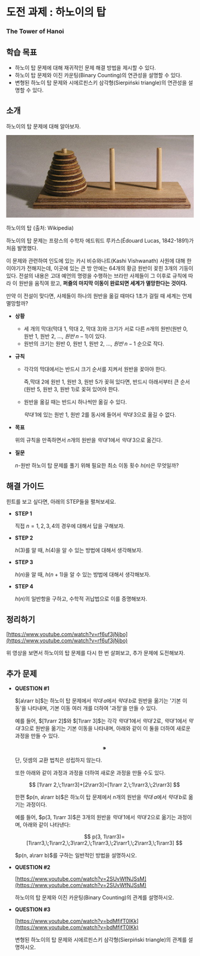 # 도전 과제 : 하노이의 탑

### The Tower of Hanoi

## 학습 목표

- 하노이 탑 문제에 대해 재귀적인 문제 해결 방법을 제시할 수 있다.
- 하노이 탑 문제와 이진 카운팅(Binary Counting)의 연관성을 설명할 수 있다.
- 변형된 하노이 탑 문제와 시에르핀스키 삼각형(Sierpiński triangle)의 연관성을 설명할 수 있다.

## 소개

하노이의 탑 문제에 대해 알아보자.

![하노이의 탑 (출처: Wikipedia)](%EB%8F%84%EC%A0%84%20%EA%B3%BC%EC%A0%9C%20%ED%95%98%EB%85%B8%EC%9D%B4%EC%9D%98%20%ED%83%91%20161f0f24f9318047ba72e83be080bb65/Untitled.png)

하노이의 탑 (출처: Wikipedia)

하노이의 탑 문제는 프랑스의 수학자 에드워드 루카스(Édouard Lucas, 1842-1891)가 처음 발명했다.

이 문제와 관련하여 인도에 있는 카시 비슈와나트(Kashi Vishwanath) 사원에 대해 한 이야기가 전해지는데,
이곳에 있는 큰 방 안에는 $64$개의 황금 원반이 꽂힌 $3$개의 기둥이 있다.
전설의 내용은 고대 예언의 명령을 수행하는 브라만 사제들이 그 이후로 규칙에 따라 이 원반을 움직여 왔고, 
**퍼즐의 마지막 이동이 완료되면 세계가 멸망한다는 것이다.**

만약 이 전설이 맞다면, 사제들이 하나의 원반을 옮길 때마다 $1$초가 걸릴 때 세계는 언제 멸망할까?

- **상황**
    - 세 개의 막대$\textrm{(막대 1, 막대 2, 막대 3)}$와 크기가 서로 다른 $n$개의 원반$\textrm{(원반 0, 원반 1, 원반 2, ..., }원반\;n-1)$이 있다.
    - 원반의 크기는 $\textrm{원반 0, 원반 1, 원반 2, ..., }원반\;n-1$ 순으로 작다.
- **규칙**
    - 각각의 막대에서는 반드시 크기 순서를 지켜서 원반을 꽂아야 한다.
        
        즉,$\textrm{막대 2}$에 $\textrm{원반 1, 원반 3, 원반 5}$가 꽂혀 있다면, 반드시 아래서부터 큰 순서$\textrm{(원반 5, 원반 3, 원반 1)}$로 꽂혀 있어야 한다.
        
    - 원반을 옮길 때는 반드시 하나씩만 옮길 수 있다.
        
        $막대\;1$에 있는 $\textrm{원반 1, 원반 2}$를 동시에 들어서 $막대\;3$으로 옮길 수 없다.
        
- **목표**
    
    위의 규칙을 만족하면서 $n$개의 원반을 $막대\;1$에서 $막대\;3$으로 옮긴다.
    
- **질문**
    
    $n$-원반 하노이 탑 문제를 풀기 위해 필요한 최소 이동 횟수 $h(n)$은 무엇일까?
    

## 해결 가이드

힌트를 보고 싶다면, 아래의 STEP들을 펼쳐보세요.

- **STEP 1**
    
    직접 $n=1, 2, 3, 4$의 경우에 대해서 답을 구해보자.
    
- **STEP 2**
    
    $h(3)$를 알 때, $h(4)$을 알 수 있는 방법에 대해서 생각해보자.
    
- **STEP 3**
    
    $h(n)$을 알 때, $h(n+1)$을 알 수 있는 방법에 대해서 생각해보자.
    
- **STEP 4**
    
    $h(n)$의 일반항을 구하고, 수학적 귀납법으로 이를 증명해보자.
    

## 정리하기

[https://www.youtube.com/watch?v=rf6uf3jNjbo](https://www.youtube.com/watch?v=rf6uf3jNjbo)

위 영상을 보면서 하노이의 탑 문제를 다시 한 번 살펴보고, 추가 문제에 도전해보자.

## 추가 문제

- **QUESTION #1**
    
    $[a\rarr b]$는 하노이 탑 문제에서 $막대\;a$에서 $막대\;b$로 원반을 옮기는 '기본 이동'을 나타내며,
    기본 이동 여러 개를 더하여 '과정'을 만들 수 있다.
    
    예를 들어, $[1\rarr 2]$와 $[1\rarr 3]$는 각각 $막대\;1$에서 $막대\;2$로, $막대\;1$에서 $막대\;3$으로 원반을 옮기는 기본 이동을 나타내며, 아래와 같이 이 둘을 더하여 새로운 과정을 만들 수 있다.
    
    $$
    ⁍
    $$
    
    단, 덧셈의 교환 법칙은 성립하지 않는다.
    
    또한 아래와 같이 과정과 과정을 더하여 새로운 과정을 만들 수도 있다.
    
    $$
    [1\rarr 2,\;1\rarr3]+[2\rarr3]=[1\rarr 2,\;1\rarr3,\;2\rarr3]
    $$
    
    한편 $p(n, a\rarr b)$은 하노이 탑 문제에서 $n$개의 원반을 $막대\;a$에서 $막대\;b$로 옮기는 과정이다.
    
    예를 들어, $p(3, 1\rarr 3)$은 $3$개의 원반을 $막대\;1$에서 $막대\;2$으로 옮기는 과정이며,
    아래와 같이 나타낸다:
    
    $$
    p(3, 1\rarr3)=[1\rarr3,\;1\rarr2,\;3\rarr2,\;1\rarr3,\;2\rarr1,\;2\rarr3,\;1\rarr3]
    $$
    
    $p(n, a\rarr b)$를 구하는 일반적인 방법을 설명하시오.
    
- **QUESTION #2**
    
    [https://www.youtube.com/watch?v=2SUvWfNJSsM](https://www.youtube.com/watch?v=2SUvWfNJSsM)
    
    하노이의 탑 문제와 이진 카운팅(Binary Counting)의 관계를 설명하시오.
    
- **QUESTION #3**
    
    [https://www.youtube.com/watch?v=bdMfjfT0lKk](https://www.youtube.com/watch?v=bdMfjfT0lKk)
    
    변형된 하노이의 탑 문제와 시에르핀스키 삼각형(Sierpiński triangle)의 관계를 설명하시오.